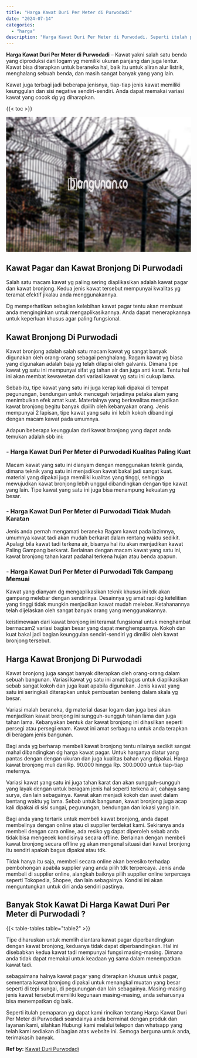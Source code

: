 ```yaml
---
title: "Harga Kawat Duri Per Meter di Purwodadi"
date: "2024-07-14"
categories: 
  - "harga"
description: "Harga Kawat Duri Per Meter di Purwodadi. Seperti itulah pemaparan yg dapat kami rincikan tentang Harga Kawat Duri Per Meter di Purwodadi seandainya anda berm..."
---
```


**Harga Kawat Duri Per Meter di Purwodadi** – Kawat yakni salah satu benda yang diproduksi dari logam yg memiliki ukuran panjang dan juga lentur. Kawat bisa diterapkan untuk beraneka hal, baik itu untuk aliran alur listrik, menghalang sebuah benda, dan masih sangat banyak yang yang lain.

Kawat juga terbagi jadi beberapa jenisnya, tiap-tiap jenis kawat memiliki keunggulan dan sisi negative sendiri-sendiri. Anda dapat memakai variasi kawat yang cocok dg yg diharapkan.

{{< toc >}}

![Harga Kawat Duri Per Meter di Purwodadi](/images/jual-kawat-murah37.png)

## Kawat Pagar dan Kawat Bronjong Di Purwodadi

Salah satu macam kawat yg paling sering diaplikasikan adalah kawat pagar dan kawat bronjong. Kedua jenis kawat tersebut mempunyai kwalitas yg teramat efektif jikalau anda menggunakannya.

Dg memperhatikan sebagian kelebihan kawat pagar tentu akan membuat anda menginginkan untuk mengaplikasikannya. Anda dapat menerapkannya untuk keperluan khusus agar paling fungsional.

## Kawat Bronjong Di Purwodadi

Kawat bronjong adalah salah satu macam kawat yg sangat banyak digunakan oleh orang-orang sebagai penghalang. Ragam kawat yg biasa yang digunakan adalah baja yg telah dilapisi oleh galvanis. Dimana tipe kawat yg satu ini mempunyai sifat yg tahan air dan juga anti karat. Tentu hal ini akan membat kewawetan dari variasi kawat yg satu ini cukup lama.

Sebab itu, tipe kawat yang satu ini juga kerap kali dipakai di tempat pegunungan, bendungan untuk mencegah terjadinya petaka alam yang menimbulkan efek amat kuat. Materialnya yang berkwalitas menjadikan kawat bronjong begitu banyak dipilih oleh kebanyakan orang. Jenis mempunyai 2 lapisan, tipe kawat yang satu ini lebih kokoh dibandingi dengan macam kawat pada umumnya.

Adapun beberapa keunggulan dari kawat bronjong yang dapat anda temukan adalah sbb ini:

### \- Harga Kawat Duri Per Meter di Purwodadi Kualitas Paling Kuat

Macam kawat yang satu ini dianyam dengan menggunakan teknik ganda, dimana teknik yang satu ini menjadikan kawat bakal jadi sangat kuat. material yang dipakai juga memiliki kualitas yang tinggi, sehingga mewujudkan kawat bronjong lebih unggul dibandingkan dengan tipe kawat yang lain. Tipe kawat yang satu ini juga bisa menampung kekuatan yg besar.

### \- Harga Kawat Duri Per Meter di Purwodadi Tidak Mudah Karatan

Jenis anda pernah mengamati beraneka Ragam kawat pada lazimnya, umumnya kawat tadi akan mudah berkarat dalam rentang waktu sedikit. Apalagi bila kawat tadi terkena air, bisanya hal itu akan menjadikan kawat Paling Gampang berkarat. Berlainan dengan macam kawat yang satu ini, kawat bronjong tahan karat padahal terkena hujan atau benda apapun.

### \- Harga Kawat Duri Per Meter di Purwodadi Tdk Gampang Memuai

Kawat yang dianyam dg mengaplikasikan teknik khusus ini tdk akan gampang melebar dengan sendirinya. Desainnya yg amat rapi dg ketelitian yang tinggi tidak mungkin menjadikan kawat mudah melebar. Ketahanannya telah dijelaskan oleh sangat banyak orang yang menggunakannya.

keistimewaan dari kawat bronjong ini teramat fungsional untuk menghambat bermacam2 variasi bagian besar yang dapat menghempasnya. Kokoh dan kuat bakal jadi bagian keunggulan sendiri-sendiri yg dimiliki oleh kawat bronjong tersebut.

## Harga Kawat Bronjong Di Purwodadi

Kawat bronjong juga sangat banyak diterapkan oleh orang-orang dalam sebuah bangunan. Variasi kawat yg satu ini amat bagus untuk diaplikasikan sebab sangat kokoh dan juga kuat apabila digunakan. Jenis kawat yang satu ini seringkali diterapkan untuk pembuatan benteng dalam skala yg besar.

Variasi malah beraneka, dg material dasar logam dan juga besi akan menjadikan kawat bronjong ini sungguh-sungguh tahan lama dan juga tahan lama. Kebanyakan bentuk dar kawat bronjong ini dihasilkan seperti persegi atau persegi enam. Kawat ini amat serbaguna untuk anda terapkan di beragam jenis bangunan.

Bagi anda yg berharap membeli kawat bronjong tentu nilainya sedikit sangat mahal dibandingkan dg harga kawat pagar. Untuk harganya diatur yang pantas dengan dengan ukuran dan juga kualitas bahan yang dipakai. Harga kawat bronjong muli dari Rp. 90.000 hingga Rp. 300.0000 untuk tiap-tiap meternya.

Variasi kawat yang satu ini juga tahan karat dan akan sungguh-sungguh yang layak dengan untuk beragam jenis hal seperti terkena air, cahaya sang surya, dan lain sebagainya. Kawat akan menjadi kokoh dan awet dalam bentang waktu yg lama. Sebab untuk bangunan, kawat bronjong juga acap kali dipakai di sisi sungai, pegunungan, bendungan dan lokasi yang lain.

Bagi anda yang tertarik untuk membeli kawat bronjong, anda dapat membelinya dengan online atau di supplier terdekat kami. Sekiranya anda membeli dengan cara online, ada resiko yg dapat diperoleh sebab anda tidak bisa mengecek kondisinya secara offline. Berlainan dengan membeli kawat bronjong secara offline yg akan mengenal situasi dari kawat bronjong itu sendiri apakah bagus dipakai atau tdk.

Tidak hanya itu saja, membeli secara online akan beresiko terhadap pembohongan apabila supplier yang anda pilih tdk terpercaya. Jenis anda membeli di supplier online, alangkah baiknya pilih supplier online terpercaya seperti Tokopedia, Shopee, dan lain sebagainya. Kondisi ini akan menguntungkan untuk diri anda sendiri pastinya.

## Banyak Stok Kawat Di Harga Kawat Duri Per Meter di Purwodadi ?

{{< table-tables table="table2" >}}

Tipe diharuskan untuk memlih diantara kawat pagar diperbandingkan dengan kawat bronjong, keduanya tidak dapat diperbandingkan. Hal ini disebabkan kedua kawat tadi mempunyai fungsi masing-masing. Dimana anda tidak dapat memakai untuk keadaan yg sama dalam menempatkan kawat tadi.

sebagaimana halnya kawat pagar yang diterapkan khusus untuk pagar, sementara kawat bronjong dipakai untuk menangkal muatan yang besar seperti di tepi sungai, di pegunungan dan lain sebagainya. Masing-masing jenis kawat tersebut memiliki kegunaan masing-masing, anda seharusnya bisa menempatkan dg baik.

Seperti itulah pemaparan yg dapat kami rincikan tentang Harga Kawat Duri Per Meter di Purwodadi seandainya anda berminat dengan produk dan layanan kami, silahkan Hubungi kami melalui telepon dan whatsapp yang telah kami sediakan di bagian atas website ini. Semoga berguna untuk anda, terimakasih banyak.

**Ref by:** [Kawat Duri Purwodadi](https://id.wikipedia.org/wiki/Kawat)
